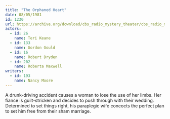 ```yaml
---
title: "The Orphaned Heart"
date: 08/05/1981
id: 1230
url: https://archive.org/download/cbs_radio_mystery_theater/cbs_radio_mystery_theater-1201-1250.zip/cbs_radio_mystery_theater-1201-1250%2Fcbsrmt_1230_the_orphaned_heart.mp3
actors:  
  - id: 26
    name: Teri Keane  
  - id: 133
    name: Gordon Gould  
  - id: 16
    name: Robert Dryden  
  - id: 202
    name: Roberta Maxwell
writers:  
  - id: 193
    name: Nancy Moore
---
```

A drunk-driving accident causes a woman to lose the use of her limbs. Her fiance is guilt-stricken and decides to push through with their wedding. Determined to set things right, his paraplegic wife concocts the perfect plan to set him free from their sham marriage.